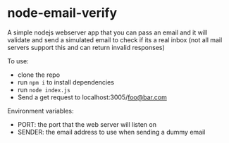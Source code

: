 # node-email-verify

A simple nodejs webserver app that you can pass an email and it will validate and send a simulated email
to check if its a real inbox (not all mail servers support this and can return invalid responses)

To use:

- clone the repo
- run ```npm i``` to install dependencies
- run ```node index.js```
- Send a get request to localhost:3005/foo@bar.com

Environment variables:

- PORT:   the port that the web server will listen on
- SENDER: the email address to use when sending a dummy email
